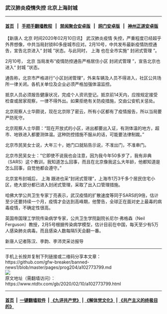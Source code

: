 ### 武汉肺炎疫情失控 北京上海封城
------------------------

#### [首页](https://github.com/gfw-breaker/banned-news1/blob/master/README.md) &nbsp;&nbsp;|&nbsp;&nbsp; [手把手翻墙教程](https://github.com/gfw-breaker/guides/wiki) &nbsp;&nbsp;|&nbsp;&nbsp; [禁闻聚合安卓版](https://github.com/gfw-breaker/bn-android) &nbsp;&nbsp;|&nbsp;&nbsp; [网门安卓版](https://github.com/oGate2/oGate) &nbsp;&nbsp;|&nbsp;&nbsp; [神州正道安卓版](https://github.com/SzzdOgate/update) 



<div><div class="post_content" itemprop="articleBody">
 <p>
  【新唐人
  <ok href="https://www.ntdtv.com/gb/北京.htm">
   北京
  </ok>
  时间2020年02月10日讯】
  <ok href="https://www.ntdtv.com/gb/442749.htm">
   武汉肺炎疫情
  </ok>
  失控，严重程度已经超乎外界想像，中共当局封锁80多座城市应对。2月10号，中共发布最新疫情防控通告，宣告北京进入“
  <ok href="https://www.ntdtv.com/gb/封城.htm">
   封城
  </ok>
  ”状态。与此同时，
  <ok href="https://www.ntdtv.com/gb/上海.htm">
   上海
  </ok>
  也在全市实施“
  <ok href="https://www.ntdtv.com/gb/封闭式管理.htm">
   封闭式管理
  </ok>
  ”。
 </p>
 <p>
  2月10号，
  <ok href="https://www.ntdtv.com/gb/北京.htm">
   北京
  </ok>
  当局发布“疫情防控通告严格居住小区
  <ok href="https://www.ntdtv.com/gb/封闭式管理.htm">
   封闭式管理
  </ok>
  ”，宣告北京也进入“
  <ok href="https://www.ntdtv.com/gb/封城.htm">
   封城
  </ok>
  ”状态。
 </p>
 <p>
  通告称，北京市严格进行“小区封闭管理”，外来车辆及人员不得进入，社区公共场所一律关闭。各机关单位及企业必须严格加强体温监控。
 </p>
 <p>
  抵京人员必须报告健康状况，完成个人资讯登记。抵京前14天内，应按规定接受检查或居家观察，一律不得外出。如果拒绝有关防疫措施，交由公安机关惩处。
 </p>
 <p>
  北京观察人士华颇说，现在北京除了密云，所有小区都有了疫情报告，所以当局要严防死守。
 </p>
 <p>
  北京观察人士华颇：“现在开放式的小区，进出都要出入证，有测体温的地方，超市、地铁进入都要测体温。这种防控措施不服从的话，可能要法律制裁。”
 </p>
 <p>
  北京市民吴女士说，大年三十，她门口就贴告示说，不准出门，不准串门。
 </p>
 <p>
  北京市民吴女士：“它即使不说我也会注意，因为我今年50多岁了，我有非典（SARS）这个教训，我知道怎么回事，而且在北京像我这么大年龄，他都知道是怎么回事，自觉他都会遵守。”
 </p>
 <p>
  北京宣布封城后，
  <ok href="https://www.ntdtv.com/gb/上海.htm">
   上海
  </ok>
  跟进也采“封闭式管理”，上海市1万3千多个居民住宅小区，绝大部分都已进入封闭式管理，采取了出入口管理措施。
 </p>
 <p>
  哈佛大学公共卫生专家丁亮表示，武汉疫情的扩散速度等同于SARS的9倍，估计至少还要持续一个月，疫情才会达到高峰期，他警告，全球正在面对史上最毒的病毒疫情，不确定性很高。
 </p>
 <p>
  英国帝国理工学院传染病学专家，公共卫生学院副院长尼尔·弗格森（Neil Ferguson）教授，2月5号根据传染病学模型，估计目前在中国，每天至少有5万人感染肺炎病毒。而且感染人数每隔5天会翻一番。
 </p>
 <p>
  新唐人记者陈汉、李韵、李沛灵采访报导
 </p>
 <div class="single_ad">
 </div>
</div>
</div>
<hr/>
手机上长按并复制下列链接或二维码分享本文章：<br/>
https://github.com/gfw-breaker/banned-news1/blob/master/pages/prog204/a102773799.md <br/>
<a href='https://github.com/gfw-breaker/banned-news1/blob/master/pages/prog204/a102773799.md'><img src='https://github.com/gfw-breaker/banned-news1/blob/master/pages/prog204/a102773799.md.png'/></a> <br/>
原文地址（需翻墙访问）：https://www.ntdtv.com/gb/2020/02/10/a102773799.html


------------------------
#### [首页](https://github.com/gfw-breaker/banned-news1/blob/master/README.md) &nbsp;|&nbsp; [一键翻墙软件](https://github.com/gfw-breaker/nogfw/blob/master/README.md) &nbsp;| [《九评共产党》](https://github.com/gfw-breaker/9ping.md/blob/master/README.md#九评之一评共产党是什么) | [《解体党文化》](https://github.com/gfw-breaker/jtdwh.md/blob/master/README.md) | [《共产主义的终极目的》](https://github.com/gfw-breaker/gczydzjmd.md/blob/master/README.md)


<img src='http://gfw-breaker.win/banned-news/pages/prog204/a102773799.md' width='0px' height='0px'/>